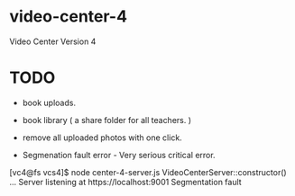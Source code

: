 # video-center-4
Video Center Version 4


# TODO

* book uploads.
* book library ( a share folder for all teachers. )
* remove all uploaded photos with one click.



* Segmenation fault error - Very serious critical error.


[vc4@fs vcs4]$ node center-4-server.js 
VideoCenterServer::constructor() ...
Server listening at https://localhost:9001
Segmentation fault
